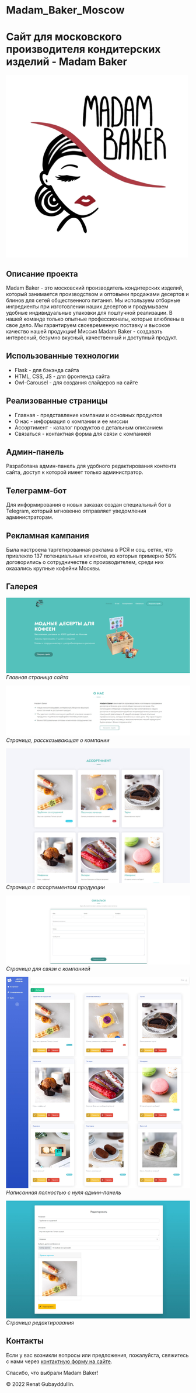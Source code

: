 # Madam_Baker_Moscow

# Сайт для московского производителя кондитерских изделий - Madam Baker

![Logo Madam Baker](MDB_SRSTS/logo.png)

## Описание проекта

Madam Baker - это московский производитель кондитерских изделий, который занимается производством и оптовыми продажами десертов и блинов для сетей общественного питания. Мы используем отборные ингредиенты при изготовлении наших десертов и продумываем удобные индивидуальные упаковки для поштучной реализации. В нашей команде только опытные профессионалы, которые влюблены в свое дело. Мы гарантируем своевременную поставку и высокое качество нашей продукции! Миссия Madam Baker - создавать интересный, безумно вкусный, качественный и доступный продукт.

## Использованные технологии

- Flask - для бэкэнда сайта
- HTML, CSS, JS - для фронтенда сайта
- Owl-Carousel - для создания слайдеров на сайте

## Реализованные страницы

- Главная - представление компании и основных продуктов
- О нас - информация о компании и ее миссии
- Ассортимент - каталог продуктов с детальным описанием
- Связаться - контактная форма для связи с компанией
  
## Админ-панель

Разработана админ-панель для удобного редактирования контента сайта, доступ к которой имеет только администратор.

## Телеграмм-бот

Для информирования о новых заказах создан специальный бот в Telegram, который мгновенно отправляет уведомления администраторам.

## Рекламная кампания

Была настроена таргетированная реклама в РСЯ и соц. сетях, что привлекло 137 потенциальных клиентов, из которых примерно 50% договорились о сотрудничестве с производителем, среди них оказались крупные кофейни Москвы.

## Галерея

![Главная страница](MDB_SRSTS/main_page.jpeg)
_Главная страница сайта_

![Страница "О нас"](MDB_SRSTS/about_us.jpeg)
_Страница, рассказывающая о компании_

![Страница "Ассортимент"](MDB_SRSTS/assortment.jpeg)
_Страница с ассортиментом продукции_

![Контактная форма](MDB_SRSTS/contact.jpeg)
_Страница для связи с компанией_

![Админка](MDB_SRSTS/admin_page.jpeg)
_Написанная полностью с нуля админ-панель_

![Админка/редактирование](MDB_SRSTS/edit_page.jpeg)
_Страница редактирования_

## Контакты

Если у вас возникли вопросы или предложения, пожалуйста, свяжитесь с нами через [контактную форму на сайте](https://madam-baker-moscow.onrender.com/#contact).

Спасибо, что выбрали Madam Baker!












© 2022 Renat Gubayddullin.

